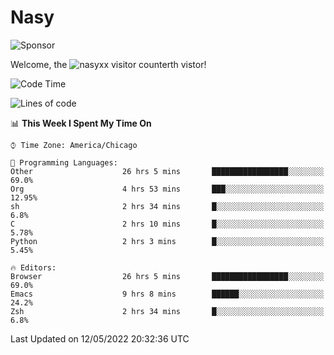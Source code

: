 # Nasy

<!--
<p align="center">
<img height="200" src="https://github-readme-stats.vercel.app/api?username=nasyxx&count_private=true&show_icons=true&theme=dracula&include_all_commits=true"/>
<img height="200" src="https://github-readme-stats.vercel.app/api/top-langs/?username=nasyxx&theme=dracula&hide=html,jupyter+notebook&count_private=true&show_icons=true"/>
</p>

  
----------------
-->

![Sponsor](https://img.shields.io/static/v1.svg?label=Sponsor&message=%E2%9D%A4&logo=GitHub&style=flat&color=pink)
 
Welcome, the ![nasyxx visitor counter](https://count.getloli.com/get/@nasyxx?theme=rule34)th vistor!
 
<!--START_SECTION:waka-->
![Code Time](http://img.shields.io/badge/Code%20Time-2%2C359%20hrs%205%20mins-blue)

![Lines of code](https://img.shields.io/badge/From%20Hello%20World%20I%27ve%20Written-5%20Million%20lines%20of%20code-blue)

📊 **This Week I Spent My Time On** 

```text
⌚︎ Time Zone: America/Chicago

💬 Programming Languages: 
Other                    26 hrs 5 mins       █████████████████░░░░░░░░   69.0% 
Org                      4 hrs 53 mins       ███░░░░░░░░░░░░░░░░░░░░░░   12.95% 
sh                       2 hrs 34 mins       █░░░░░░░░░░░░░░░░░░░░░░░░   6.8% 
C                        2 hrs 10 mins       █░░░░░░░░░░░░░░░░░░░░░░░░   5.78% 
Python                   2 hrs 3 mins        █░░░░░░░░░░░░░░░░░░░░░░░░   5.45%

🔥 Editors: 
Browser                  26 hrs 5 mins       █████████████████░░░░░░░░   69.0% 
Emacs                    9 hrs 8 mins        ██████░░░░░░░░░░░░░░░░░░░   24.2% 
Zsh                      2 hrs 34 mins       █░░░░░░░░░░░░░░░░░░░░░░░░   6.8%

```


 Last Updated on 12/05/2022 20:32:36 UTC
<!--END_SECTION:waka-->

<!-- ![visitors](https://visitor-badge.laobi.icu/badge?page_id=nasyxx.nasyxx) -->
